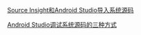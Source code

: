 [Source Insight和Android Studio导入系统源码](http://liuwangshu.cn/framework/aosp/4-import-aosp.html)

[Android Studio调试系统源码的三种方式](http://liuwangshu.cn/framework/aosp/5-debug-aosp.html)